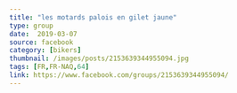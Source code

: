```yaml
---
title: "les motards palois en gilet jaune"
type: group
date:  2019-03-07
source: facebook
category: [bikers]
thumbnail: /images/posts/2153639344955094.jpg
tags: [FR,FR-NAQ,64]
link: https://www.facebook.com/groups/2153639344955094/
---
```

